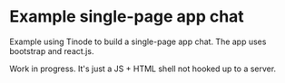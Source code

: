# Example single-page app chat

Example using Tinode to build a single-page app chat. The app uses bootstrap and react.js.

Work in progress. It's just a JS + HTML shell not hooked up to a server.
